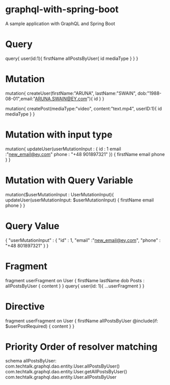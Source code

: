 # graphql-with-spring-boot
A sample application with GraphQL and Spring Boot

# Query
query{
    user(id:1){
    firstName
    allPostsByUser{
            id
            mediaType
        }
    }
}

# Mutation
mutation{
    createUser(firstName:"ARUNA", lastName:"SWAIN", dob:"1988-08-01",email:"ARUNA.SWAIN@EY.com"){
        id
    }
}

mutation{
    createPost(mediaType:"video", content:"text.mp4", userID:1){
        id
        mediaType
    }
}

# Mutation with input type
mutation{
    updateUser(userMutationInput : {
        id : 1
        email :"new_email@ey.com"
        phone : "+48 901897321"
    }) {
        firstName
        email
        phone
    }
}

# Mutation with Query Variable
mutation($userMutationInput : UserMutationInput){
    updateUser(userMutationInput: $userMutationInput) {
        firstName
        email
        phone
    }
}
# Query Value
{
    "userMutationInput" : {
        "id" : 1,
        "email" :"new_email@ey.com",
        "phone" : "+48 801897321"
    }
}

# Fragment
fragment userFragment on User  {
    firstName
    lastName
    dob
    Posts : allPostsByUser {
                content
            }
}
query{
    user(id: 1){
        ...userFragment
    }
}

# Directive
fragment userFragment on User {
    firstName
    allPostsByUser @include(if: $userPostRequired) {
                    content
    }
}

# Priority Order of resolver matching
schema
allPostsByUser:
com.techtalk.graphql.dao.entity.User.allPostsByUser()
com.techtalk.graphql.dao.entity.User.getAllPostsByUser()
com.techtalk.graphql.dao.entity.User.allPostsByUser